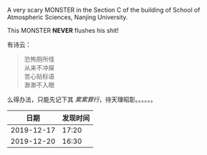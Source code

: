 A very scary MONSTER in the Section C of the building of School of Atmospheric Sciences, Nanjing University.  

This MONSTER **NEVER** flushes his shit!   

有诗云：  
>  恐怖厕所怪  
>  从来不冲屎  
>  苦心贴标语  
>  渺渺不入眼


  么得办法，只能先记下其 *累累罪行*，待天理昭彰。。。。。。


  |  日期 | 发现时间 |
  | ---  | --- |
  | 2019-12-17 | 17:20 |
  | 2019-12-20 | 16:30 |





